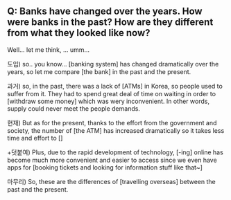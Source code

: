 ## Q: Banks have changed over the years. How were banks in the past? How are they different from what they looked like now?

Well... let me think, ... umm...

도입) so.. you know... [banking system] has changed dramatically over the years, so let me compare [the bank] in the past and the present.

과거) so, in the past, there was a lack of [ATMs] in Korea, so people used to suffer from it. They had to spend great deal of time on waiting in order to [withdraw some money] which was wery inconvenient. In other words, supply could never meet the people demands.

현재) But as for the present, thanks to the effort from the government and society, the number of [the ATM] has increased dramatically so it takes less time and effort to []

+덧붙여) Plus, due to the rapid development of technology, [-ing] online has become much more convenient and easier to access since we even have apps for [booking tickets and looking for information stuff like that~]

마무리) So, these are the differences of [travelling overseas] between the past and the present.